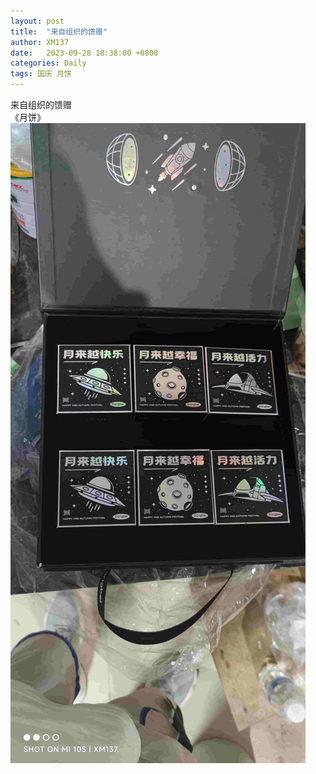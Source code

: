 ```yaml
---
layout: post
title:  "来自组织的馈赠"
author: XM137
date:   2023-09-28 18:38:00 +0800
categories: Daily
tags: 国庆 月饼
---
```

来自组织的馈赠<br>
《月饼》 <br>
![IMG_20230928_183829.jpg](/assets/Daily-image/20230928/IMG_20230928_183829.jpg)